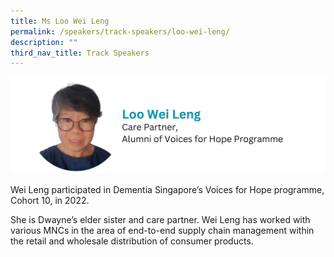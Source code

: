 ```yaml
---
title: Ms Loo Wei Leng
permalink: /speakers/track-speakers/loo-wei-leng/
description: ""
third_nav_title: Track Speakers
---
```

<div style="display: flex; flex-wrap: wrap;">
  <div style="flex-basis: 100%; max-width: 100%;">
    <img alt="track speakers 1" src="/images/SpeakersPhoto/looweilengv2.png">
  </div>
	</div>
	
Wei Leng participated in Dementia Singapore’s Voices for Hope programme, Cohort 10, in 2022.
	
She is Dwayne’s elder sister and care partner. Wei Leng has worked with various MNCs in the area of end-to-end supply chain management within the retail and wholesale distribution of consumer products.